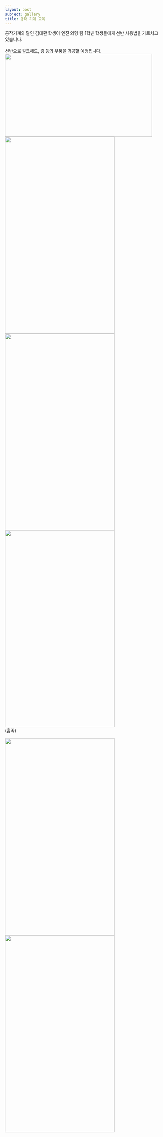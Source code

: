 ```yaml
---
layout: post
subject: gallery
title: 공작 기계 교육
---
```

공작기계의 달인 김대환 학생이 엔진 외형 팀 1학년 학생들에게 선반 사용법을 가르치고 있습니다. <br/><br/>
선반으로 벌크헤드, 링 등의 부품을 가공할 예정입니다.<br/>
<img src="https://github.com/hsb6350/hanaro.github.io/blob/master/assets/sb3.jpg?raw=true" width="480" height="270"/><br/>
<img src="https://github.com/hsb6350/hanaro.github.io/blob/master/assets/sb4.jpg?raw=true" width="357" height="640"/>
<img src="https://github.com/hsb6350/hanaro.github.io/blob/master/assets/sb5.jpg?raw=true" width="357" height="640"/><br/>
<img src="https://github.com/hsb6350/hanaro.github.io/blob/master/assets/sb6.jpg?raw=true" width="357" height="640"/><br/>
(흡족)<br/><br/>
<img src="https://github.com/hsb6350/hanaro.github.io/blob/master/assets/sb7.jpg?raw=true" width="357" height="640"/>
<img src="https://github.com/hsb6350/hanaro.github.io/blob/master/assets/sb8.jpg?raw=true" width="357" height="640"/><br/>
